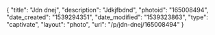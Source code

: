{
    "title": "Jdn dnej",
    "description": "Jdkjfbdnd",
    "photoid": "165008494",
    "date_created": "1539294351",
    "date_modified": "1539323863",
    "type": "captivate",
    "layout": "photo",
    "url": "\/p\/jdn-dnej\/165008494"
}